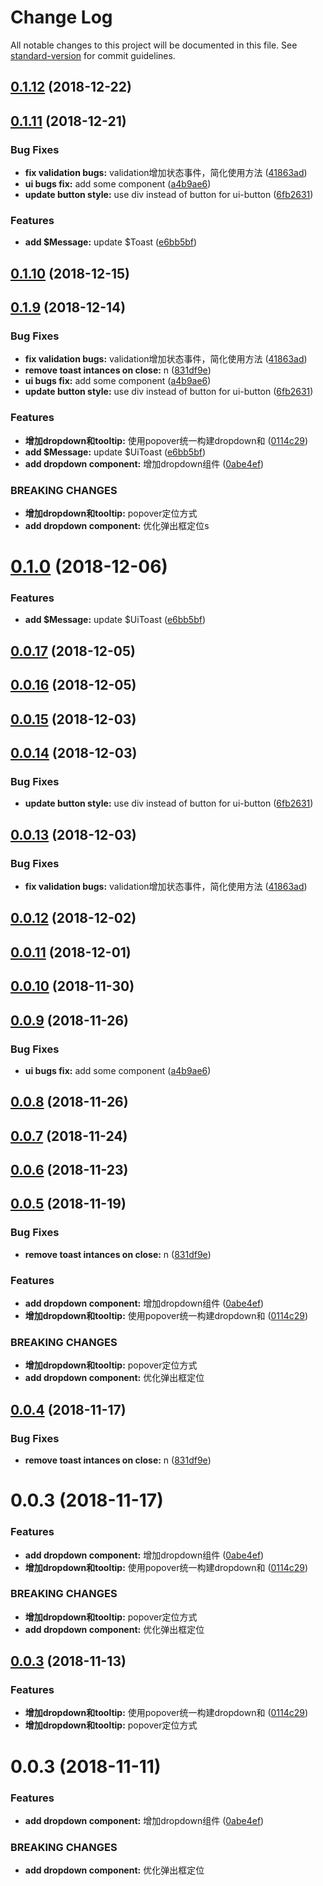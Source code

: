 # Change Log

All notable changes to this project will be documented in this file. See [standard-version](https://github.com/conventional-changelog/standard-version) for commit guidelines.

<a name="0.1.12"></a>
## [0.1.12](https://github.com/leafiy/gelatin-ui/compare/v0.2.0...v0.1.12) (2018-12-22)



<a name="0.1.11"></a>
## [0.1.11](https://github.com/leafiy/gelatin-ui/compare/v0.1.9...v0.1.11) (2018-12-21)

### Bug Fixes

* **fix validation bugs:** validation增加状态事件，简化使用方法 ([41863ad](https://github.com/leafiy/gelatin-ui/commit/41863ad))
* **ui bugs fix:** add some component ([a4b9ae6](https://github.com/leafiy/gelatin-ui/commit/a4b9ae6))
* **update button style:** use div instead of button for ui-button ([6fb2631](https://github.com/leafiy/gelatin-ui/commit/6fb2631))


### Features

* **add $Message:** update $Toast ([e6bb5bf](https://github.com/leafiy/gelatin-ui/commit/e6bb5bf))

<a name="0.1.10"></a>
## [0.1.10](https://github.com/leafiy/gelatin-ui/compare/v1.0.1...v0.1.10) (2018-12-15)



<a name="0.1.9"></a>
## [0.1.9](https://github.com/leafiy/gelatin-ui/compare/v0.1.8...v0.1.9) (2018-12-14)


### Bug Fixes

* **fix validation bugs:** validation增加状态事件，简化使用方法 ([41863ad](https://github.com/leafiy/gelatin-ui/commit/41863ad))
* **remove toast intances on close:** n ([831df9e](https://github.com/leafiy/gelatin-ui/commit/831df9e))
* **ui bugs fix:** add some component ([a4b9ae6](https://github.com/leafiy/gelatin-ui/commit/a4b9ae6))
* **update button style:** use div instead of button for ui-button ([6fb2631](https://github.com/leafiy/gelatin-ui/commit/6fb2631))


### Features

* **增加dropdown和tooltip:** 使用popover统一构建dropdown和 ([0114c29](https://github.com/leafiy/gelatin-ui/commit/0114c29))
* **add $Message:** update $UiToast ([e6bb5bf](https://github.com/leafiy/gelatin-ui/commit/e6bb5bf))
* **add dropdown component:** 增加dropdown组件 ([0abe4ef](https://github.com/leafiy/gelatin-ui/commit/0abe4ef))


### BREAKING CHANGES

* **增加dropdown和tooltip:** popover定位方式
* **add dropdown component:** 优化弹出框定位s

<a name="0.1.0"></a>
# [0.1.0](https://github.com/leafiy/gelatin-ui/compare/v0.0.17...v0.1.0) (2018-12-06)


### Features

* **add $Message:** update $UiToast ([e6bb5bf](https://github.com/leafiy/gelatin-ui/commit/e6bb5bf))



<a name="0.0.17"></a>
## [0.0.17](https://github.com/leafiy/gelatin-ui/compare/v0.0.16...v0.0.17) (2018-12-05)



<a name="0.0.16"></a>
## [0.0.16](https://github.com/leafiy/gelatin-ui/compare/v0.0.15...v0.0.16) (2018-12-05)



<a name="0.0.15"></a>
## [0.0.15](https://github.com/leafiy/gelatin-ui/compare/v0.0.14...v0.0.15) (2018-12-03)



<a name="0.0.14"></a>
## [0.0.14](https://github.com/leafiy/gelatin-ui/compare/v0.0.13...v0.0.14) (2018-12-03)


### Bug Fixes

* **update button style:** use div instead of button for ui-button ([6fb2631](https://github.com/leafiy/gelatin-ui/commit/6fb2631))



<a name="0.0.13"></a>
## [0.0.13](https://github.com/leafiy/gelatin-ui/compare/v0.0.12...v0.0.13) (2018-12-03)


### Bug Fixes

* **fix validation bugs:** validation增加状态事件，简化使用方法 ([41863ad](https://github.com/leafiy/gelatin-ui/commit/41863ad))



<a name="0.0.12"></a>
## [0.0.12](https://github.com/leafiy/gelatin-ui/compare/v0.0.11...v0.0.12) (2018-12-02)



<a name="0.0.11"></a>
## [0.0.11](https://github.com/leafiy/gelatin-ui/compare/v0.0.10...v0.0.11) (2018-12-01)



<a name="0.0.10"></a>
## [0.0.10](https://github.com/leafiy/gelatin-ui/compare/v0.0.9...v0.0.10) (2018-11-30)



<a name="0.0.9"></a>
## [0.0.9](https://github.com/leafiy/gelatin-ui/compare/v0.0.8...v0.0.9) (2018-11-26)


### Bug Fixes

* **ui bugs fix:** add some component ([a4b9ae6](https://github.com/leafiy/gelatin-ui/commit/a4b9ae6))



<a name="0.0.8"></a>
## [0.0.8](https://github.com/leafiy/gelatin-ui/compare/v0.0.7...v0.0.8) (2018-11-26)



<a name="0.0.7"></a>
## [0.0.7](https://github.com/leafiy/gelatin-ui/compare/v0.0.6...v0.0.7) (2018-11-24)



<a name="0.0.6"></a>
## [0.0.6](https://github.com/leafiy/gelatin-ui/compare/v1.0.0...v0.0.6) (2018-11-23)



<a name="0.0.5"></a>
## [0.0.5](https://github.com/leafiy/gelatin-ui/compare/v0.0.4...v0.0.5) (2018-11-19)

### Bug Fixes

* **remove toast intances on close:** n ([831df9e](https://github.com/leafiy/gelatin-ui/commit/831df9e))


### Features

* **add dropdown component:** 增加dropdown组件 ([0abe4ef](https://github.com/leafiy/gelatin-ui/commit/0abe4ef))
* **增加dropdown和tooltip:** 使用popover统一构建dropdown和 ([0114c29](https://github.com/leafiy/gelatin-ui/commit/0114c29))


### BREAKING CHANGES

* **增加dropdown和tooltip:** popover定位方式
* **add dropdown component:** 优化弹出框定位

<a name="0.0.4"></a>
## [0.0.4](https://github.com/leafiy/gelatin-ui/compare/v0.0.3...v0.0.4) (2018-11-17)


### Bug Fixes

* **remove toast intances on close:** n ([831df9e](https://github.com/leafiy/gelatin-ui/commit/831df9e))



<a name="0.0.3"></a>
# 0.0.3 (2018-11-17)


### Features

* **add dropdown component:** 增加dropdown组件 ([0abe4ef](https://github.com/leafiy/gelatin-ui/commit/0abe4ef))
* **增加dropdown和tooltip:** 使用popover统一构建dropdown和 ([0114c29](https://github.com/leafiy/gelatin-ui/commit/0114c29))


### BREAKING CHANGES

* **增加dropdown和tooltip:** popover定位方式
* **add dropdown component:** 优化弹出框定位



<a name="0.0.3"></a>
## [0.0.3](https://github.com/leafiy/gelatin/compare/v2.0.0...v0.0.3) (2018-11-13)

### Features

* **增加dropdown和tooltip:** 使用popover统一构建dropdown和 ([0114c29](https://github.com/leafiy/gelatin/commit/0114c29))
* **增加dropdown和tooltip:** popover定位方式



<a name="0.0.3"></a>
# 0.0.3 (2018-11-11)


### Features

* **add dropdown component:** 增加dropdown组件 ([0abe4ef](https://github.com/leafiy/gelatin/commit/0abe4ef))


### BREAKING CHANGES

* **add dropdown component:** 优化弹出框定位
